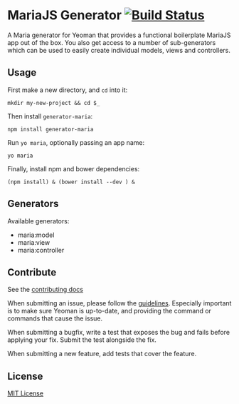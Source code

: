 # MariaJS Generator [![Build Status](https://secure.travis-ci.org/revathskumar/generator-maria.png?branch=master)](https://travis-ci.org/revathskumar/generator-maria)

A Maria generator for Yeoman that provides a functional boilerplate MariaJS app out of the box. You also get access to a number of sub-generators which can be used to easily create individual models, views and controllers.

## Usage

First make a new directory, and `cd` into it:
```
mkdir my-new-project && cd $_
```

Then install `generator-maria`:
```
npm install generator-maria
```

Run `yo maria`, optionally passing an app name:
```
yo maria
```

Finally, install npm and bower dependencies:
```
(npm install) & (bower install --dev ) &
```

## Generators

Available generators:

- maria:model
- maria:view
- maria:controller


## Contribute

See the [contributing docs](https://github.com/yeoman/yeoman/blob/master/contributing.md)

When submitting an issue, please follow the [guidelines](https://github.com/yeoman/yeoman/blob/master/contributing.md#issue-submission). Especially important is to make sure Yeoman is up-to-date, and providing the command or commands that cause the issue.

When submitting a bugfix, write a test that exposes the bug and fails before applying your fix. Submit the test alongside the fix.

When submitting a new feature, add tests that cover the feature.

## License
[MIT License](http://revathskumar.mit-license.org/)
